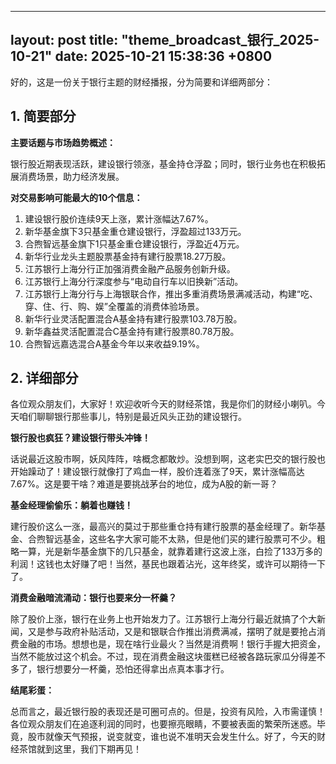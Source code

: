 
--- 
layout: post
title: "theme_broadcast_银行_2025-10-21"
date: 2025-10-21 15:38:36 +0800
--- 

好的，这是一份关于银行主题的财经播报，分为简要和详细两部分：

## 1. 简要部分

**主要话题与市场趋势概述：**

银行股近期表现活跃，建设银行领涨，基金持仓浮盈；同时，银行业务也在积极拓展消费场景，助力经济发展。

**对交易影响可能最大的10个信息：**

1.  建设银行股价连续9天上涨，累计涨幅达7.67%。
2.  新华基金旗下3只基金重仓建设银行，浮盈超过133万元。
3.  合煦智远基金旗下1只基金重仓建设银行，浮盈近4万元。
4.  新华行业龙头主题股票基金持有建行股票18.27万股。
5.  江苏银行上海分行正加强消费金融产品服务创新升级。
6.  江苏银行上海分行深度参与“电动自行车以旧换新”活动。
7.  江苏银行上海分行与上海银联合作，推出多重消费场景满减活动，构建“吃、穿、住、行、购、娱”全覆盖的消费体验场景。
8.  新华行业灵活配置混合A基金持有建行股票103.78万股。
9.  新华鑫益灵活配置混合C基金持有建行股票80.78万股。
10. 合煦智远嘉选混合A基金今年以来收益9.19%。

## 2. 详细部分

各位观众朋友们，大家好！欢迎收听今天的财经茶馆，我是你们的财经小喇叭。今天咱们聊聊银行那些事儿，特别是最近风头正劲的建设银行。

**银行股也疯狂？建设银行带头冲锋！**

话说最近这股市啊，妖风阵阵，啥概念都敢炒。没想到啊，这老实巴交的银行股也开始躁动了！建设银行就像打了鸡血一样，股价连着涨了9天，累计涨幅高达7.67%。这是要干啥？难道是要挑战茅台的地位，成为A股的新一哥？

**基金经理偷偷乐：躺着也赚钱！**

建行股价这么一涨，最高兴的莫过于那些重仓持有建行股票的基金经理了。新华基金、合煦智远基金，这些名字大家可能不太熟，但是他们买的建行股票可不少。粗略一算，光是新华基金旗下的几只基金，就靠着建行这波上涨，白捡了133万多的利润！这钱也太好赚了吧！当然，基民也跟着沾光，这年终奖，或许可以期待一下了。

**消费金融暗流涌动：银行也要来分一杯羹？**

除了股价上涨，银行在业务上也开始发力了。江苏银行上海分行最近就搞了个大新闻，又是参与政府补贴活动，又是和银联合作推出消费满减，摆明了就是要抢占消费金融的市场。想想也是，现在啥行业最火？当然是消费啊！银行手握大把资金，当然不能放过这个机会。不过，现在消费金融这块蛋糕已经被各路玩家瓜分得差不多了，银行想要分一杯羹，恐怕还得拿出点真本事才行。

**结尾彩蛋：**

总而言之，最近银行股的表现还是可圈可点的。但是，投资有风险，入市需谨慎！各位观众朋友们在追逐利润的同时，也要擦亮眼睛，不要被表面的繁荣所迷惑。毕竟，股市就像天气预报，说变就变，谁也说不准明天会发生什么。好了，今天的财经茶馆就到这里，我们下期再见！